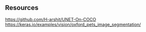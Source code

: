 ## Resources

https://github.com/H-arshit/UNET-On-COCO
https://keras.io/examples/vision/oxford_pets_image_segmentation/
